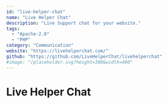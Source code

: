 ```yaml
---
id: "live-helper-chat"
name: "Live Helper Chat"
description: "Live Support chat for your website."
tags:
  - "Apache-2.0"
  - "PHP"
category: "Communication"
website: "https://livehelperchat.com/"
github: "https://github.com/LiveHelperChat/livehelperchat"
#image: "/placeholder.svg?height=300&width=400"
---
```


# Live Helper Chat
